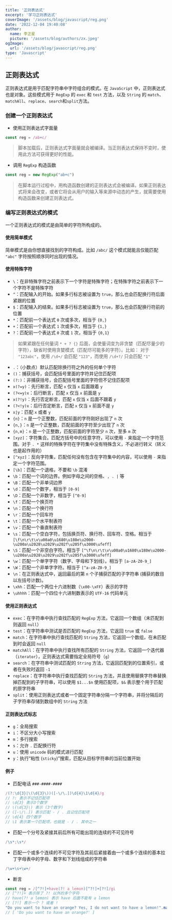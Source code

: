 ```yaml
---
title: '正则表达式'
excerpt: '学习正则表达式'
coverImage: '/assets/blog/javascript/reg.png'
date: '2022-12-04 19:40:08'
author:
  name: 李正星
  picture: '/assets/blog/authors/zx.jpeg'
ogImage:
  url: '/assets/blog/javascript/reg.png'
type: 'Javascript'
---
```


## 正则表达式

正则表达式是用于匹配字符串中字符组合的模式。在 `JavaScript` 中，正则表达式也是对象。这些模式用于 `RegExp` 的 `exec` 和 `test` 方法，以及 `String` 的 `match`、`matchAll`、`replace`、`search`和`split`方法。

### 创建一个正则表达式

- 使用正则表达式字面量

```js
const reg = /ab+c/
```
> 脚本加载后，正则表达式字面量就会被编译。当正则表达式保持不变时，使用此方法可获得更好的性能。

- 调用 `RegExp` 构造函数

```js
const reg = new RegExp("ab+c")
```
> 在脚本运行过程中，用构造函数创建的正则表达式会被编译。如果正则表达式将来会改变，或者它将会从用户的输入等来源中动态的产生，就需要使用构造函数来创建正则表达式。

### 编写正则表达式的模式

一个正则表达式的模式是由简单的字符所构成的。

#### 使用简单模式

简单模式是由你想直接找到的字符构成。比如 `/abc/` 这个模式就能且仅能匹配 `"abc"` 字符按照顺序同时出现的情况。

#### 使用特殊字符

- `\`：在非特殊字符之前表示下一个字符是特殊字符；在特殊字符之前表示下一个字符不是特殊字符
- `^`：匹配输入的开始。如果多行标志被设置为 `true`，那么也会匹配换行符后面紧跟的位置
- `$`：匹配输入的结束。如果多行标志被设置为 `true`，那么也会匹配换行符前的位置
- `*`：匹配前一个表达式 `0` 次或多次，相当于 `{0,}`
- `+`：匹配前一个表达式 `1` 次或多次，相当于 `{1,}`
- `?`：匹配前一个表达式 `0` 次或 `1` 次，相当于 `{0,1}`
> 如果紧跟在任何量词 `* + ? {}` 后面，会使量词变为非贪婪（匹配尽量少的字符），缺省时使用贪婪模式（匹配尽可能多的字符）。比如：
> 对于 `"123abc"`，使用 `/\d+/` 会匹配 `"123"`，而使用 `/\d+?/` 只会匹配 `"1"`
- `.`：（小数点）默认匹配除换行符之外的任何单个字符
- `()`：捕获括号，会匹配括号里面的字符并记住匹配项
- `(?:)`：非捕获括号，会匹配括号里面的字符但不记住匹配项
- `x(?=y)`：先行断言，匹配 `x` 仅当 `x` 后面跟着 `y`
- `(?<=y)x`：后行断言，匹配 `x` 仅当 `x` 前面是 `y`
- `x(?!y)`：先行否定断言，匹配 `x` 仅当 `x` 后面不跟着 `y`
- `(?<!y)x`：后行否定断言，匹配 `x` 仅当 `x` 前面不是 `y`
- `x|y`：匹配 `x` 或者 `y`
- `{n}`：`n` 是一个正整数，匹配前面的字符刚好出现了 `n` 次
- `{n,}`：`n` 是一个正整数，匹配前面的字符至少出现了 `n` 次
- `{n,m}`：`n` 是一个正整数，匹配前面的字符至少 `n` 次，至多 `m` 次
- `[xyz]`：字符集合。匹配方括号中的任意字符，可以使用 `-` 来指定一个字符范围。对于 `. *` 这样的特殊字符在字符集中没有特殊含义，不必进行转义（转义也是起作用的）
- `[^xyz]`：反向字符集，匹配任何没有包含在字符集中的内容，可以使用 `-` 来指定一个字符范围。
- `[\b]`：匹配一个退格，不要和 `\b` 混淆
- `\b`：匹配一个词的边界。例如字母之间的空格、`, . |` 等
- `\B`：匹配一个非单词边界
- `\d`：匹配一个数字，相当于 `[0-9]`
- `\D`：匹配一个非数字，相当于 `[^0-9]`
- `\f`：匹配一个换页符
- `\n`：匹配一个换行符
- `\r`：匹配一个回车符
- `\t`：匹配一个水平制表符
- `\v`：匹配一个垂直制表符
- `\s`：匹配一个空白字符，包括换页符、换行符、回车符、空格。相当于 `[\f\n\r\t\v\u00a0\u1680\u180e\u2000-\u200a\u2028\u2029\u202f\u205f\u3000\ufeff]`
- `\S`：匹配一个非空白字符。相当于 `[^\f\n\r\t\v\u00a0\u1680\u180e\u2000-\u200a\u2028\u2029\u202f\u205f\u3000\ufeff]`
- `\w`：匹配一个单字字符（数字、字母和下划线）。相当于 `[a-zA-Z0-9_]`
- `\W`：匹配一个非单字字符。相当于 `[^a-zA-Z0-9_]`
- `\n`：在正则表达式中，返回最后的第 `n` 个子捕获匹配的子字符串 (捕获的数目以左括号计数)。
- `\xhh`：匹配一个两位十六进制数（`\x00-\xFF`）表示的字符
- `\uhhhh`：匹配一个四位十六进制数表示的 `UTF-16` 代码单元


#### 使用正则表达式

- `exec`：在字符串中执行查找匹配的 `RegExp` 方法，它返回一个数组（未匹配到则返回 `null`）
- `test`：在字符串中测试是否匹配的 `RegExp` 方法，它返回 `true` 或 `false`
- `match`：在字符串中执行查找匹配的 `String` 方法，它返回一个数组，在未匹配到时会返回 `null`
- `matchAll`：在字符串中执行查找所有匹配的 `String` 方法，它返回一个迭代器（`iterator`），正则表达式需要指定全局符号（`g`）
- `search`：在字符串中测试匹配的 `String` 方法，它返回匹配到的位置索引，或者在失败时返回 `-1`
- `replace`：在字符串中执行查找匹配的 `String` 方法，并且使用替换字符串替换掉匹配到的子字符串，可以使用 `$1...$n` 使用匹配项，`$&` 表示整个用于匹配的原字符串
- `split`：使用正则表达式或者一个固定字符串分隔一个字符串，并将分隔后的子字符串存储到数组中的 `String` 方法

#### 正则表达式标志

- `g`：全局搜索
- `i`：不区分大小写搜索
- `m`：多行搜索
- `s`：允许 `.` 匹配换行符
- `u`：使用 `unicode` 码的模式进行匹配
- `y`：执行“粘性 (`sticky`)”搜索，匹配从目标字符串的当前位置开始

#### 例子

- 匹配电话 `###-####-####`

```js
/(?:\d{3}|\(\d{3}\))([-\/\.])\d{4}\1\d{4}/g
// ?: 表示不记住匹配项
// \d{3} 表示3个数字
// \(\d{3}\) 表示 (3个数字)
// ([-\/\.]) 表示匹配 - / . 且记住匹配项
// \d{4} 四个数字
// \1 表示第一个匹配项，也就是 - / . 其中之一
```

- 匹配一个分号及紧接其前后所有可能出现的连续的不可见符号

```js
/\s*;\s*/
```

- 匹配一个或多个连续的不可见字符及其前后紧接着由一个或多个连续的基本拉丁字母表中的字母、数字和下划线组成的字符串

```js
/\w+\s+\w+/
```

- 断言

```js
const reg = /[^?!]+have(?! a lemon)[^?!]+[?!]/gi
// [^?!]+ 表示除了 ?! 以外的多个字符
// have(?! a lemon) 表示 have 后面不能有 a lemon
// [?!] 表示一个 ? 或者 !
"Do you want to have an orange? Yes, I do not want to have a lemon!".match(reg)
// [ 'Do you want to have an orange?' ]
```